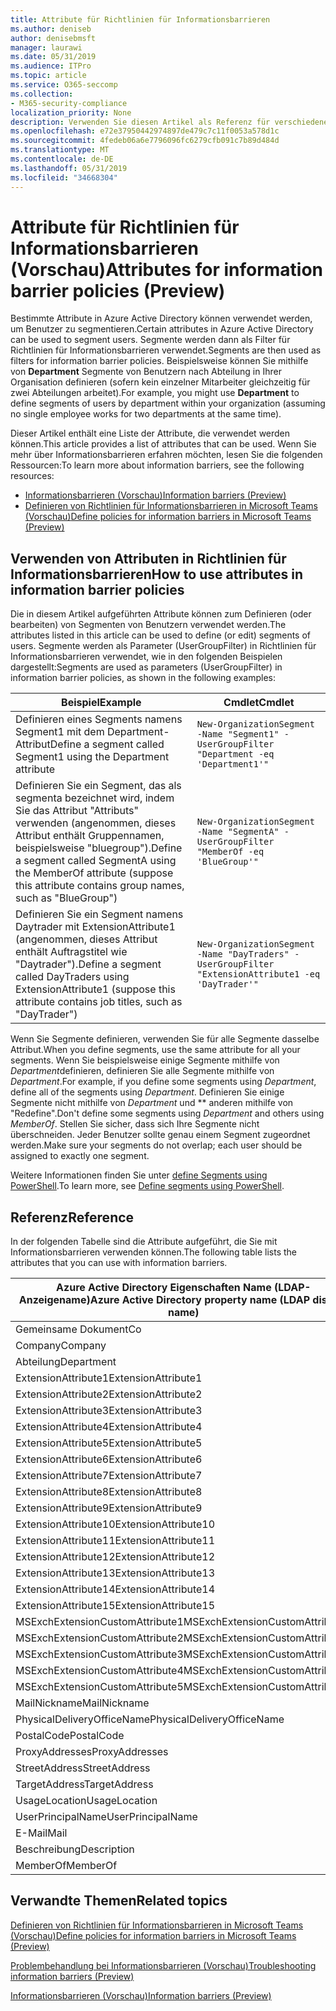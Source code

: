 ```yaml
---
title: Attribute für Richtlinien für Informationsbarrieren
ms.author: deniseb
author: denisebmsft
manager: laurawi
ms.date: 05/31/2019
ms.audience: ITPro
ms.topic: article
ms.service: O365-seccomp
ms.collection:
- M365-security-compliance
localization_priority: None
description: Verwenden Sie diesen Artikel als Referenz für verschiedene Attribute, die Sie in Richtlinien für Informationsbarrieren verwenden können.
ms.openlocfilehash: e72e37950442974897de479c7c11f0053a578d1c
ms.sourcegitcommit: 4fedeb06a6e7796096fc6279cfb091c7b89d484d
ms.translationtype: MT
ms.contentlocale: de-DE
ms.lasthandoff: 05/31/2019
ms.locfileid: "34668304"
---
```

# <a name="attributes-for-information-barrier-policies-preview"></a><span data-ttu-id="599ec-103">Attribute für Richtlinien für Informationsbarrieren (Vorschau)</span><span class="sxs-lookup"><span data-stu-id="599ec-103">Attributes for information barrier policies (Preview)</span></span>

<span data-ttu-id="599ec-104">Bestimmte Attribute in Azure Active Directory können verwendet werden, um Benutzer zu segmentieren.</span><span class="sxs-lookup"><span data-stu-id="599ec-104">Certain attributes in Azure Active Directory can be used to segment users.</span></span> <span data-ttu-id="599ec-105">Segmente werden dann als Filter für Richtlinien für Informationsbarrieren verwendet.</span><span class="sxs-lookup"><span data-stu-id="599ec-105">Segments are then used as filters for information barrier policies.</span></span> <span data-ttu-id="599ec-106">Beispielsweise können Sie mithilfe von **Department** Segmente von Benutzern nach Abteilung in Ihrer Organisation definieren (sofern kein einzelner Mitarbeiter gleichzeitig für zwei Abteilungen arbeitet).</span><span class="sxs-lookup"><span data-stu-id="599ec-106">For example, you might use **Department** to define segments of users by department within your organization (assuming no single employee works for two departments at the same time).</span></span> 

<span data-ttu-id="599ec-107">Dieser Artikel enthält eine Liste der Attribute, die verwendet werden können.</span><span class="sxs-lookup"><span data-stu-id="599ec-107">This article provides a list of attributes that can be used.</span></span> <span data-ttu-id="599ec-108">Wenn Sie mehr über Informationsbarrieren erfahren möchten, lesen Sie die folgenden Ressourcen:</span><span class="sxs-lookup"><span data-stu-id="599ec-108">To learn more about information barriers, see the following resources:</span></span>
- [<span data-ttu-id="599ec-109">Informationsbarrieren (Vorschau)</span><span class="sxs-lookup"><span data-stu-id="599ec-109">Information barriers (Preview)</span></span>](information-barriers.md)
- [<span data-ttu-id="599ec-110">Definieren von Richtlinien für Informationsbarrieren in Microsoft Teams (Vorschau)</span><span class="sxs-lookup"><span data-stu-id="599ec-110">Define policies for information barriers in Microsoft Teams (Preview)</span></span>](information-barriers-policies.md)

## <a name="how-to-use-attributes-in-information-barrier-policies"></a><span data-ttu-id="599ec-111">Verwenden von Attributen in Richtlinien für Informationsbarrieren</span><span class="sxs-lookup"><span data-stu-id="599ec-111">How to use attributes in information barrier policies</span></span>

<span data-ttu-id="599ec-112">Die in diesem Artikel aufgeführten Attribute können zum Definieren (oder bearbeiten) von Segmenten von Benutzern verwendet werden.</span><span class="sxs-lookup"><span data-stu-id="599ec-112">The attributes listed in this article can be used to define (or edit) segments of users.</span></span> <span data-ttu-id="599ec-113">Segmente werden als Parameter (UserGroupFilter) in Richtlinien für Informationsbarrieren verwendet, wie in den folgenden Beispielen dargestellt:</span><span class="sxs-lookup"><span data-stu-id="599ec-113">Segments are used as parameters (UserGroupFilter) in information barrier policies, as shown in the following examples:</span></span>

|<span data-ttu-id="599ec-114">Beispiel</span><span class="sxs-lookup"><span data-stu-id="599ec-114">Example</span></span>  |<span data-ttu-id="599ec-115">Cmdlet</span><span class="sxs-lookup"><span data-stu-id="599ec-115">Cmdlet</span></span>  |
|---------|---------|
|<span data-ttu-id="599ec-116">Definieren eines Segments namens Segment1 mit dem Department-Attribut</span><span class="sxs-lookup"><span data-stu-id="599ec-116">Define a segment called Segment1 using the Department attribute</span></span>     | `New-OrganizationSegment -Name "Segment1" -UserGroupFilter "Department -eq 'Department1'"`        |
|<span data-ttu-id="599ec-117">Definieren Sie ein Segment, das als segmenta bezeichnet wird, indem Sie das Attribut "Attributs" verwenden (angenommen, dieses Attribut enthält Gruppennamen, beispielsweise "bluegroup").</span><span class="sxs-lookup"><span data-stu-id="599ec-117">Define a segment called SegmentA using the MemberOf attribute (suppose this attribute contains group names, such as "BlueGroup")</span></span>     | `New-OrganizationSegment -Name "SegmentA" -UserGroupFilter "MemberOf -eq 'BlueGroup'"`        |
|<span data-ttu-id="599ec-118">Definieren Sie ein Segment namens Daytrader mit ExtensionAttribute1 (angenommen, dieses Attribut enthält Auftragstitel wie "Daytrader").</span><span class="sxs-lookup"><span data-stu-id="599ec-118">Define a segment called DayTraders using ExtensionAttribute1 (suppose this attribute contains job titles, such as "DayTrader")</span></span>|`New-OrganizationSegment -Name "DayTraders" -UserGroupFilter "ExtensionAttribute1 -eq 'DayTrader'"` |

<span data-ttu-id="599ec-119">Wenn Sie Segmente definieren, verwenden Sie für alle Segmente dasselbe Attribut.</span><span class="sxs-lookup"><span data-stu-id="599ec-119">When you define segments, use the same attribute for all your segments.</span></span> <span data-ttu-id="599ec-120">Wenn Sie beispielsweise einige Segmente mithilfe von *Department*definieren, definieren Sie alle Segmente mithilfe von *Department*.</span><span class="sxs-lookup"><span data-stu-id="599ec-120">For example, if you define some segments using *Department*, define all of the segments using *Department*.</span></span> <span data-ttu-id="599ec-121">Definieren Sie einige Segmente nicht mithilfe von *Department* und \*\* anderen mithilfe von "Redefine".</span><span class="sxs-lookup"><span data-stu-id="599ec-121">Don't define some segments using *Department* and others using *MemberOf*.</span></span> <span data-ttu-id="599ec-122">Stellen Sie sicher, dass sich Ihre Segmente nicht überschneiden. Jeder Benutzer sollte genau einem Segment zugeordnet werden.</span><span class="sxs-lookup"><span data-stu-id="599ec-122">Make sure your segments do not overlap; each user should be assigned to exactly one segment.</span></span> 

<span data-ttu-id="599ec-123">Weitere Informationen finden Sie unter [define Segments using PowerShell](information-barriers-policies.md#define-segments-using-powershell).</span><span class="sxs-lookup"><span data-stu-id="599ec-123">To learn more, see [Define segments using PowerShell](information-barriers-policies.md#define-segments-using-powershell).</span></span>

## <a name="reference"></a><span data-ttu-id="599ec-124">Referenz</span><span class="sxs-lookup"><span data-stu-id="599ec-124">Reference</span></span>

<span data-ttu-id="599ec-125">In der folgenden Tabelle sind die Attribute aufgeführt, die Sie mit Informationsbarrieren verwenden können.</span><span class="sxs-lookup"><span data-stu-id="599ec-125">The following table lists the attributes that you can use with information barriers.</span></span>

|<span data-ttu-id="599ec-126">Azure Active Directory Eigenschaften Name (LDAP-Anzeigename)</span><span class="sxs-lookup"><span data-stu-id="599ec-126">Azure Active Directory property name (LDAP display name)</span></span>  |<span data-ttu-id="599ec-127">Exchange-Eigenschaftsname</span><span class="sxs-lookup"><span data-stu-id="599ec-127">Exchange property name</span></span>  |
|---------|---------|
|<span data-ttu-id="599ec-128">Gemeinsame Dokument</span><span class="sxs-lookup"><span data-stu-id="599ec-128">Co</span></span>       | <span data-ttu-id="599ec-129">Gemeinsame Dokument</span><span class="sxs-lookup"><span data-stu-id="599ec-129">Co</span></span>        |
|<span data-ttu-id="599ec-130">Company</span><span class="sxs-lookup"><span data-stu-id="599ec-130">Company</span></span>     |<span data-ttu-id="599ec-131">Company</span><span class="sxs-lookup"><span data-stu-id="599ec-131">Company</span></span>         |
|<span data-ttu-id="599ec-132">Abteilung</span><span class="sxs-lookup"><span data-stu-id="599ec-132">Department</span></span>     |<span data-ttu-id="599ec-133">Abteilung</span><span class="sxs-lookup"><span data-stu-id="599ec-133">Department</span></span>         |
|<span data-ttu-id="599ec-134">ExtensionAttribute1</span><span class="sxs-lookup"><span data-stu-id="599ec-134">ExtensionAttribute1</span></span> |<span data-ttu-id="599ec-135">CustomAttribute1</span><span class="sxs-lookup"><span data-stu-id="599ec-135">CustomAttribute1</span></span>  |
|<span data-ttu-id="599ec-136">ExtensionAttribute2</span><span class="sxs-lookup"><span data-stu-id="599ec-136">ExtensionAttribute2</span></span> |<span data-ttu-id="599ec-137">CustomAttribute2</span><span class="sxs-lookup"><span data-stu-id="599ec-137">CustomAttribute2</span></span>  |
|<span data-ttu-id="599ec-138">ExtensionAttribute3</span><span class="sxs-lookup"><span data-stu-id="599ec-138">ExtensionAttribute3</span></span> |<span data-ttu-id="599ec-139">CustomAttribute3</span><span class="sxs-lookup"><span data-stu-id="599ec-139">CustomAttribute3</span></span>  |
|<span data-ttu-id="599ec-140">ExtensionAttribute4</span><span class="sxs-lookup"><span data-stu-id="599ec-140">ExtensionAttribute4</span></span> |<span data-ttu-id="599ec-141">Parameter CustomAttribute4</span><span class="sxs-lookup"><span data-stu-id="599ec-141">CustomAttribute4</span></span>  |
|<span data-ttu-id="599ec-142">ExtensionAttribute5</span><span class="sxs-lookup"><span data-stu-id="599ec-142">ExtensionAttribute5</span></span> |<span data-ttu-id="599ec-143">Eigenschaft CustomAttribute5</span><span class="sxs-lookup"><span data-stu-id="599ec-143">CustomAttribute5</span></span>  |
|<span data-ttu-id="599ec-144">ExtensionAttribute6</span><span class="sxs-lookup"><span data-stu-id="599ec-144">ExtensionAttribute6</span></span> |<span data-ttu-id="599ec-145">CustomAttribute6</span><span class="sxs-lookup"><span data-stu-id="599ec-145">CustomAttribute6</span></span>  |
|<span data-ttu-id="599ec-146">ExtensionAttribute7</span><span class="sxs-lookup"><span data-stu-id="599ec-146">ExtensionAttribute7</span></span> |<span data-ttu-id="599ec-147">CustomAttribute7</span><span class="sxs-lookup"><span data-stu-id="599ec-147">CustomAttribute7</span></span>  |
|<span data-ttu-id="599ec-148">ExtensionAttribute8</span><span class="sxs-lookup"><span data-stu-id="599ec-148">ExtensionAttribute8</span></span> |<span data-ttu-id="599ec-149">CustomAttribute8</span><span class="sxs-lookup"><span data-stu-id="599ec-149">CustomAttribute8</span></span>  |
|<span data-ttu-id="599ec-150">ExtensionAttribute9</span><span class="sxs-lookup"><span data-stu-id="599ec-150">ExtensionAttribute9</span></span> |<span data-ttu-id="599ec-151">CustomAttribute9</span><span class="sxs-lookup"><span data-stu-id="599ec-151">CustomAttribute9</span></span>  |
|<span data-ttu-id="599ec-152">ExtensionAttribute10</span><span class="sxs-lookup"><span data-stu-id="599ec-152">ExtensionAttribute10</span></span> |<span data-ttu-id="599ec-153">CustomAttribute10</span><span class="sxs-lookup"><span data-stu-id="599ec-153">CustomAttribute10</span></span>  |
|<span data-ttu-id="599ec-154">ExtensionAttribute11</span><span class="sxs-lookup"><span data-stu-id="599ec-154">ExtensionAttribute11</span></span> |<span data-ttu-id="599ec-155">CustomAttribute11</span><span class="sxs-lookup"><span data-stu-id="599ec-155">CustomAttribute11</span></span>  |
|<span data-ttu-id="599ec-156">ExtensionAttribute12</span><span class="sxs-lookup"><span data-stu-id="599ec-156">ExtensionAttribute12</span></span> |<span data-ttu-id="599ec-157">CustomAttribute12</span><span class="sxs-lookup"><span data-stu-id="599ec-157">CustomAttribute12</span></span>  |
|<span data-ttu-id="599ec-158">ExtensionAttribute13</span><span class="sxs-lookup"><span data-stu-id="599ec-158">ExtensionAttribute13</span></span> |<span data-ttu-id="599ec-159">CustomAttribute13</span><span class="sxs-lookup"><span data-stu-id="599ec-159">CustomAttribute13</span></span>  |
|<span data-ttu-id="599ec-160">ExtensionAttribute14</span><span class="sxs-lookup"><span data-stu-id="599ec-160">ExtensionAttribute14</span></span> |<span data-ttu-id="599ec-161">CustomAttribute14</span><span class="sxs-lookup"><span data-stu-id="599ec-161">CustomAttribute14</span></span>  |
|<span data-ttu-id="599ec-162">ExtensionAttribute15</span><span class="sxs-lookup"><span data-stu-id="599ec-162">ExtensionAttribute15</span></span> |<span data-ttu-id="599ec-163">CustomAttribute15</span><span class="sxs-lookup"><span data-stu-id="599ec-163">CustomAttribute15</span></span>  |
|<span data-ttu-id="599ec-164">MSExchExtensionCustomAttribute1</span><span class="sxs-lookup"><span data-stu-id="599ec-164">MSExchExtensionCustomAttribute1</span></span> |<span data-ttu-id="599ec-165">ExtensionCustomAttribute1</span><span class="sxs-lookup"><span data-stu-id="599ec-165">ExtensionCustomAttribute1</span></span> |
|<span data-ttu-id="599ec-166">MSExchExtensionCustomAttribute2</span><span class="sxs-lookup"><span data-stu-id="599ec-166">MSExchExtensionCustomAttribute2</span></span> |<span data-ttu-id="599ec-167">ExtensionCustomAttribute2</span><span class="sxs-lookup"><span data-stu-id="599ec-167">ExtensionCustomAttribute2</span></span> |
|<span data-ttu-id="599ec-168">MSExchExtensionCustomAttribute3</span><span class="sxs-lookup"><span data-stu-id="599ec-168">MSExchExtensionCustomAttribute3</span></span> |<span data-ttu-id="599ec-169">ExtensionCustomAttribute3</span><span class="sxs-lookup"><span data-stu-id="599ec-169">ExtensionCustomAttribute3</span></span> |
|<span data-ttu-id="599ec-170">MSExchExtensionCustomAttribute4</span><span class="sxs-lookup"><span data-stu-id="599ec-170">MSExchExtensionCustomAttribute4</span></span> |<span data-ttu-id="599ec-171">ExtensionCustomAttribute4</span><span class="sxs-lookup"><span data-stu-id="599ec-171">ExtensionCustomAttribute4</span></span> |
|<span data-ttu-id="599ec-172">MSExchExtensionCustomAttribute5</span><span class="sxs-lookup"><span data-stu-id="599ec-172">MSExchExtensionCustomAttribute5</span></span> |<span data-ttu-id="599ec-173">ExtensionCustomAttribute5</span><span class="sxs-lookup"><span data-stu-id="599ec-173">ExtensionCustomAttribute5</span></span> |
|<span data-ttu-id="599ec-174">MailNickname</span><span class="sxs-lookup"><span data-stu-id="599ec-174">MailNickname</span></span> |<span data-ttu-id="599ec-175">Alias</span><span class="sxs-lookup"><span data-stu-id="599ec-175">Alias</span></span> |
|<span data-ttu-id="599ec-176">PhysicalDeliveryOfficeName</span><span class="sxs-lookup"><span data-stu-id="599ec-176">PhysicalDeliveryOfficeName</span></span> |<span data-ttu-id="599ec-177">Office</span><span class="sxs-lookup"><span data-stu-id="599ec-177">Office</span></span> |
|<span data-ttu-id="599ec-178">PostalCode</span><span class="sxs-lookup"><span data-stu-id="599ec-178">PostalCode</span></span> |<span data-ttu-id="599ec-179">PostalCode</span><span class="sxs-lookup"><span data-stu-id="599ec-179">PostalCode</span></span> |
|<span data-ttu-id="599ec-180">ProxyAddresses</span><span class="sxs-lookup"><span data-stu-id="599ec-180">ProxyAddresses</span></span> |<span data-ttu-id="599ec-181">EmailAddresses</span><span class="sxs-lookup"><span data-stu-id="599ec-181">EmailAddresses</span></span> |
|<span data-ttu-id="599ec-182">StreetAddress</span><span class="sxs-lookup"><span data-stu-id="599ec-182">StreetAddress</span></span> |<span data-ttu-id="599ec-183">StreetAddress</span><span class="sxs-lookup"><span data-stu-id="599ec-183">StreetAddress</span></span> |
|<span data-ttu-id="599ec-184">TargetAddress</span><span class="sxs-lookup"><span data-stu-id="599ec-184">TargetAddress</span></span> |<span data-ttu-id="599ec-185">ExternalEmailAddress</span><span class="sxs-lookup"><span data-stu-id="599ec-185">ExternalEmailAddress</span></span> |
|<span data-ttu-id="599ec-186">UsageLocation</span><span class="sxs-lookup"><span data-stu-id="599ec-186">UsageLocation</span></span> |<span data-ttu-id="599ec-187">UsageLocation</span><span class="sxs-lookup"><span data-stu-id="599ec-187">UsageLocation</span></span> |
|<span data-ttu-id="599ec-188">UserPrincipalName</span><span class="sxs-lookup"><span data-stu-id="599ec-188">UserPrincipalName</span></span>  |<span data-ttu-id="599ec-189">UserPrincipalName</span><span class="sxs-lookup"><span data-stu-id="599ec-189">UserPrincipalName</span></span>  |
|<span data-ttu-id="599ec-190">E-Mail</span><span class="sxs-lookup"><span data-stu-id="599ec-190">Mail</span></span>   |<span data-ttu-id="599ec-191">WindowsEmailAddress</span><span class="sxs-lookup"><span data-stu-id="599ec-191">WindowsEmailAddress</span></span>    |
|<span data-ttu-id="599ec-192">Beschreibung</span><span class="sxs-lookup"><span data-stu-id="599ec-192">Description</span></span>    |<span data-ttu-id="599ec-193">Beschreibung</span><span class="sxs-lookup"><span data-stu-id="599ec-193">Description</span></span>    |
|<span data-ttu-id="599ec-194">MemberOf</span><span class="sxs-lookup"><span data-stu-id="599ec-194">MemberOf</span></span>   |<span data-ttu-id="599ec-195">MemberOfGroup</span><span class="sxs-lookup"><span data-stu-id="599ec-195">MemberOfGroup</span></span>  |

## <a name="related-topics"></a><span data-ttu-id="599ec-196">Verwandte Themen</span><span class="sxs-lookup"><span data-stu-id="599ec-196">Related topics</span></span>

[<span data-ttu-id="599ec-197">Definieren von Richtlinien für Informationsbarrieren in Microsoft Teams (Vorschau)</span><span class="sxs-lookup"><span data-stu-id="599ec-197">Define policies for information barriers in Microsoft Teams (Preview)</span></span>](information-barriers-policies.md)

[<span data-ttu-id="599ec-198">Problembehandlung bei Informationsbarrieren (Vorschau)</span><span class="sxs-lookup"><span data-stu-id="599ec-198">Troubleshooting information barriers (Preview)</span></span>](information-barriers-troubleshooting.md)

[<span data-ttu-id="599ec-199">Informationsbarrieren (Vorschau)</span><span class="sxs-lookup"><span data-stu-id="599ec-199">Information barriers (Preview)</span></span>](information-barriers.md)



